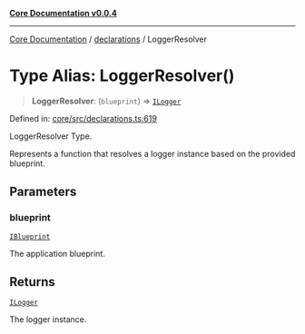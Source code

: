 [**Core Documentation v0.0.4**](../../README.md)

***

[Core Documentation](../../modules.md) / [declarations](../README.md) / LoggerResolver

# Type Alias: LoggerResolver()

> **LoggerResolver**: (`blueprint`) => [`ILogger`](../interfaces/ILogger.md)

Defined in: [core/src/declarations.ts:619](https://github.com/stonemjs/core/blob/d2167ff53d508d3a75c05f0cf962180518d3e061/src/declarations.ts#L619)

LoggerResolver Type.

Represents a function that resolves a logger instance based on the provided blueprint.

## Parameters

### blueprint

[`IBlueprint`](IBlueprint.md)

The application blueprint.

## Returns

[`ILogger`](../interfaces/ILogger.md)

The logger instance.
